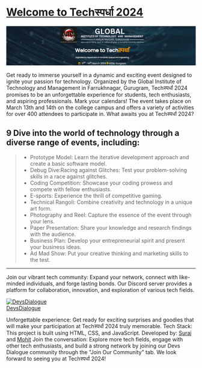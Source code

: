 #  [Welcome to Techस्पर्धा 2024](https://suraj-kumar00.github.io/GITM_TechFest/#team)

![Techस्पर्धा](./assets/Github_READEM_Banner/GITM_TechFest_Banner.png)

Get ready to immerse yourself in a dynamic and exciting event designed to ignite your passion for technology. Organized by the Global Institute of Technology and Management in Farrukhnagar, Gurugram, Techस्पर्धा 2024 promises to be an unforgettable experience for students, tech enthusiasts, and aspiring professionals. Mark your calendars! The event takes place on March 13th and 14th on the college campus and offers a variety of activities for over 400 attendees to participate in. What awaits you at Techस्पर्धा 2024?

## 9 Dive into the world of technology through a diverse range of events, including:

> * Prototype Model: Learn the iterative development approach and create a basic software model.
> * Debug Dive:Racing against Glitches: Test your problem-solving skills in a race against glitches.
> * Coding Competition: Showcase your coding prowess and compete with fellow enthusiasts.
> * E-sports: Experience the thrill of competitive gaming.
> * Technical Rangoli: Combine creativity and technology in a unique art form.
> * Photography and Reel: Capture the essence of the event through your lens.
> * Paper Presentation: Share your knowledge and research findings with the audience.
> * Business Plan: Develop your entrepreneurial spirit and present your business ideas.
> * Ad Mad Show: Put your creative thinking and marketing skills to the test.

---
Join our vibrant tech community: Expand your network, connect with like-minded individuals, and forge lasting bonds. Our Discord server provides a platform for collaboration, innovation, and exploration of various tech fields.


<p align="left">
  <a href="https://discord.com/invite/xmM3cQUSyF">
    <img src="https://github.com/yash02k3/GITM_TechFest/blob/yash/contributer/assets/logo/DevsDialogue%20Logo.png" alt="DevsDialogue" width="200px" height="200px">
    <br>
    DevsDialogue
  </a>
</p>



Unforgettable experience: Get ready for exciting surprises and goodies that will make your participation at Techस्पर्धा 2024 truly memorable.
Tech Stack: This project is built using HTML, CSS, and JavaScript. 
Developed by: [Suraj](https://github.com/Suraj-kumar00) and [Mohit](https://github.com/mohitjoping) Join the conversation: Explore more tech fields, engage with other tech enthusiasts, and build a strong network by joining our Devs Dialogue community through the "Join Our Community" tab. We look forward to seeing you at Techस्पर्धा 2024!

